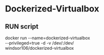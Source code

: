 # Dockerized-Virtualbox
## RUN script

docker run --name=dockerized-virtualbox \
--privileged=true -d -v /dev/:/dev/ \
windsor106/dockerized-virtualbox

